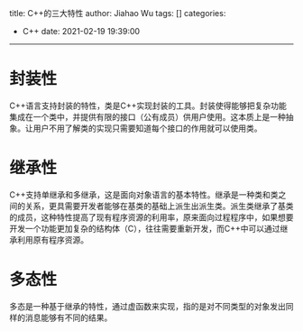 title: C++的三大特性
author: Jiahao Wu
tags: []
categories:
  - C++
date: 2021-02-19 19:39:00
---
# 封装性

C\++语言支持封装的特性，类是C++实现封装的工具。封装使得能够把复杂功能集成在一个类中，并提供有限的接口（公有成员）供用户使用。这本质上是一种抽象。让用户不用了解类的实现只需要知道每个接口的作用就可以使用类。


# 继承性

C\++支持单继承和多继承，这是面向对象语言的基本特性。继承是一种类和类之间的关系，更具需要开发者能够在基类的基础上派生出派生类。派生类继承了基类的成员，这种特性提高了现有程序资源的利用率，原来面向过程程序中，如果想要开发一个功能更加复杂的结构体（C），往往需要重新开发，而C++中可以通过继承利用原有程序资源。

# 多态性

多态是一种基于继承的特性，通过虚函数来实现，指的是对不同类型的对象发出同样的消息能够有不同的结果。